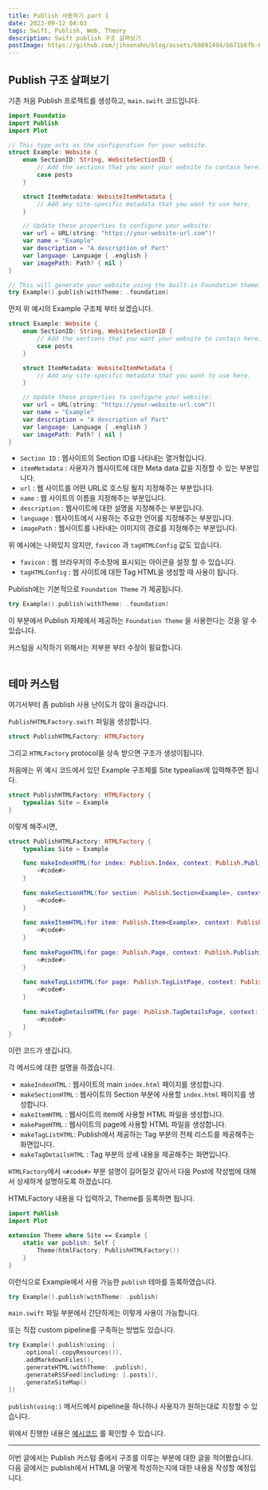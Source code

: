 ```yaml
---
title: Publish 사용하기 part 1
date: 2023-09-12 04:03
tags: Swift, Publish, Web, Theory
description: Swift publish 구조 살펴보기
postImage: https://github.com/jihoonahn/blog/assets/68891494/b671b6fb-65cf-438e-8552-46b19489fdeb
---
```


## Publish 구조 살펴보기

기존 처음 Publish 프로젝트를 생성하고, `main.swift` 코드입니다.

```swift
import Foundatio
import Publish
import Plot

// This type acts as the configuration for your website.
struct Example: Website {
    enum SectionID: String, WebsiteSectionID {
        // Add the sections that you want your website to contain here:
        case posts
    }

    struct ItemMetadata: WebsiteItemMetadata {
        // Add any site-specific metadata that you want to use here.
    }

    // Update these properties to configure your website:
    var url = URL(string: "https://your-website-url.com")!
    var name = "Example"
    var description = "A description of Part"
    var language: Language { .english }
    var imagePath: Path? { nil }
}

// This will generate your website using the built-in Foundation theme:
try Example().publish(withTheme: .foundation)

```

먼저 위 예시의 Example 구조체 부터 보겠습니다.

```swift
struct Example: Website {
    enum SectionID: String, WebsiteSectionID {
        // Add the sections that you want your website to contain here:
        case posts
    }

    struct ItemMetadata: WebsiteItemMetadata {
        // Add any site-specific metadata that you want to use here.
    }

    // Update these properties to configure your website:
    var url = URL(string: "https://your-website-url.com")!
    var name = "Example"
    var description = "A description of Part"
    var language: Language { .english }
    var imagePath: Path? { nil }
}
```

- `Section ID` : 웹사이트의 Section ID를 나타내는 열거형입니다.
- `itemMetadata` : 사용자가 웹사이트에 대한 Meta data 값을 지정할 수 있는 부분입니다.
- `url` : 웹 사이트를 어떤 URL로 호스팅 될지 지정해주는 부분입니다.
- `name` : 웹 사이트의 이름을 지정해주는 부분입니다.
- `description` : 웹사이트에 대한 설명을 지정해주는 부분입니다.
- `language` : 웹사이트에서 사용하는 주요한 언어를 지정해주는 부분입니다.
- `imagePath` : 웹사이트를 나타내는 이미지의 경로를 지정해주는 부분입니다.

위 예시에는 나와있지 않지만, `favicon` 과 `tagHTMLConfig` 값도 있습니다.

- `favicon` : 웹 브라우저의 주소창에 표시되는 아이콘을 설정 할 수 있습니다.
- `tagHTMLConfig` : 웹 사이트에 대한 Tag HTML을 생성할 때 사용이 됩니다.


Publish에는 기본적으로 `Foundation Theme` 가 제공됩니다.

```swift
try Example().publish(withTheme: .foundation)
```

이 부분에서 Publish 자체에서 제공하는 `Foundation Theme` 을 사용한다는 것을 알 수 있습니다.

커스텀을 시작하기 위해서는 저부분 부터 수정이 필요합니다. <br/><br/>

## 테마 커스텀

여기서부터 좀 publish 사용 난이도가 많이 올라갑니다.

`PublishHTMLFactory.swift` 파일을 생성합니다.

```swift
struct PublishHTMLFactory: HTMLFactory
```

그리고 `HTMLFactory` protocol을 상속 받으면 구조가 생성이됩니다.

처음에는 위 예시 코드에서 있던 Example 구조체를 Site typealias에 입력해주면 됩니다.

```swift
struct PublishHTMLFactory: HTMLFactory {
    typealias Site = Example
}
```

이렇게 해주시면, 

```swift
struct PublishHTMLFactory: HTMLFactory {
    typealias Site = Example

    func makeIndexHTML(for index: Publish.Index, context: Publish.PublishingContext<Example>) throws -> Plot.HTML {
        <#code#>
    }
    
    func makeSectionHTML(for section: Publish.Section<Example>, context: Publish.PublishingContext<Example>) throws -> Plot.HTML {
        <#code#>
    }
    
    func makeItemHTML(for item: Publish.Item<Example>, context: Publish.PublishingContext<Example>) throws -> Plot.HTML {
        <#code#>
    }
    
    func makePageHTML(for page: Publish.Page, context: Publish.PublishingContext<Example>) throws -> Plot.HTML {
        <#code#>
    }
    
    func makeTagListHTML(for page: Publish.TagListPage, context: Publish.PublishingContext<Example>) throws -> Plot.HTML? {
        <#code#>
    }
    
    func makeTagDetailsHTML(for page: Publish.TagDetailsPage, context: Publish.PublishingContext<Example>) throws -> Plot.HTML? {
        <#code#>
    }
}
```

이런 코드가 생깁니다.

각 메서드에 대한 설명을 하겠습니다.

- `makeIndexHTML` : 웹사이트의 main `index.html` 페이지를 생성합니다.
- `makeSectionHTML` : 웹사이트의 Section 부분에 사용할 `index.html` 페이지를 생성합니다.
- `makeItemHTML` : 웹사이트의 item에 사용할 HTML 파일을 생성합니다.
- `makePageHTML` : 웹사이트의 page에 사용할 HTML 파일을 생성합니다.
- `makeTagListHTML`: Publish에서 제공하는 Tag 부분의 전체 리스트를 제공해주는 화면입니다.
- `makeTagDetailsHTML` : Tag 부분의 상세 내용을 제공해주는 화면입니다.

`HTMLFactory`에서 `<#code#>` 부분 설명이 길어질것 같아서 다음 Post에 작성법에 대해서 상세하게 설명하도록 하겠습니다.

HTMLFactory 내용을 다 입력하고, Theme를 등록하면 됩니다.

```swift
import Publish
import Plot

extension Theme where Site == Example {
    static var publish: Self {
        Theme(htmlFactory: PublishHTMLFactory())
    }
}
```

이런식으로 Example에서 사용 가능한 `publish` 테마를 등록하였습니다.

```swift
try Example().publish(withTheme: .publish)
```
`main.swift` 파일 부분에서
 간단하게는 이렇게 사용이 가능합니다.

또는 직접 custom pipeline를 구축하는 방법도 있습니다.

```swift
try Example().publish(using: [
    .optional(.copyResources()),
    .addMarkdownFiles(),
    .generateHTML(withTheme: .publish),
    .generateRSSFeed(including: [.posts]),
    .generateSiteMap()
])
```

`publish(using:)` 메서드에서 pipeline을 하나하나 사용자가 원하는대로 지정할 수 있습니다.

위에서 진행한 내용은 [예시코드](https://github.com/Jihoonahn/Blog-Document/tree/main/Publish/part1) 를 확인할 수 있습니다.

---

이번 글에서는 Publish 커스텀 중에서 구조를 이루는 부분에 대한 글을 적어봤습니다. <br/>
다음 글에서는 publish에서 HTML을 어떻게 작성하는지에 대한 내용을 작성할 예정입니다.
